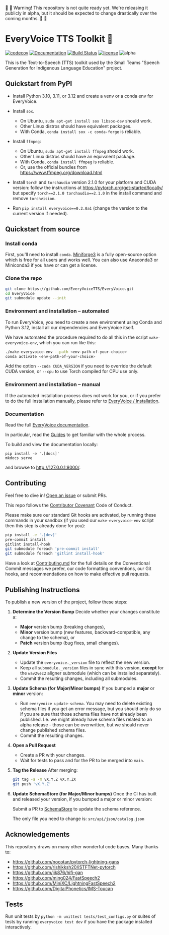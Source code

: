 :construction: :construction: Warning! This repository is not quite ready yet. We're releasing it publicly in alpha, but it should be expected to change drastically over the coming months. :construction: :construction:

# EveryVoice TTS Toolkit 💬

[![codecov](https://codecov.io/gh/EveryVoiceTTS/EveryVoice/branch/main/graph/badge.svg?token=yErCxf64IU)](https://codecov.io/gh/EveryVoiceTTS/EveryVoice)
[![Documentation](https://github.com/EveryVoiceTTS/EveryVoice/actions/workflows/docs.yml/badge.svg)](https://docs.everyvoice.ca)
[![Build Status](https://github.com/EveryVoiceTTS/EveryVoice/actions/workflows/test.yml/badge.svg)](https://github.com/EveryVoiceTTS/EveryVoice/actions)
[![license](https://img.shields.io/badge/Licence-MIT-green)](LICENSE)
![alpha](https://img.shields.io/badge/alpha-grey)

This is the Text-to-Speech (TTS) toolkit used by the Small Teams "Speech Generation for Indigenous Language Education" project.

## Quickstart from PyPI

- Install Python 3.10, 3.11, or 3.12 and create a venv or a conda env for EveryVoice.

- Install `sox`.
  - On Ubuntu, `sudo apt-get install sox libsox-dev` should work.
  - Other Linux distros should have equivalent packages.
  - With Conda, `conda install sox -c conda-forge` is reliable.

- Install `ffmpeg`:
  - On Ubuntu, `sudo apt-get install ffmpeg` should work.
  - Other Linux distros should have an equivalent package.
  - With Conda, `conda install ffmpeg` is reliable.
  - Or, use the official bundles from https://www.ffmpeg.org/download.html

- Install `torch` and `torchaudio` version 2.1.0 for your platform and CUDA version: follow the instructions at https://pytorch.org/get-started/locally/ but specify `torch==2.1.0 torchaudio==2.1.0` in the install command and remove `torchvision`.

- Run `pip install everyvoice==0.2.0a1` (change the version to the current version if needed).

## Quickstart from source

### Install conda

First, you'll need to install `conda`. [Miniforge3](https://github.com/conda-forge/miniforge) is a fully open-source option which is free for all users and works well. You can also use Anaconda3 or Miniconda3 if you have or can get a license.

### Clone the repo

```sh
git clone https://github.com/EveryVoiceTTS/EveryVoice.git
cd EveryVoice
git submodule update --init
```

### Environment and installation – automated

To run EveryVoice, you need to create a new environment using Conda and Python 3.12, install all our dependencies and EveryVoice itself.

We have automated the procedure required to do all this in the script `make-everyvoice-env`, which you can run like this:

```sh
./make-everyvoice-env --path <env-path-of-your-choice>
conda activate <env-path-of-your-choice>
```

Add the option `--cuda CUDA_VERSION` if you need to override the default CUDA version, or `--cpu` to use Torch compiled for CPU use only.

### Environment and installation – manual

If the automated installation process does not work for you, or if you prefer to do the full installation manually, please refer to [EveryVoice / Installation](https://docs.everyvoice.ca/latest/install/#manual-installation).

### Documentation

Read the full [EveryVoice documentation](https://docs.everyvoice.ca/).

In particular, read the [Guides](https://docs.everyvoice.ca/latest/guides/) to get familiar with the whole process.

To build and view the documentation locally:
```
pip install -e '.[docs]'
mkdocs serve
```
and browse to http://127.0.0.1:8000/.

## Contributing

Feel free to dive in! [Open an issue](https://github.com/EveryVoiceTTS/EveryVoice/issues/new) or submit PRs.

This repo follows the [Contributor Covenant](http://contributor-covenant.org/version/1/3/0/) Code of Conduct.

Please make sure our standard Git hooks are activated, by running these commands in your sandbox (if you used our `make-everyvoice-env` script then this step is already done for you):

```sh
pip install -e '.[dev]'
pre-commit install
gitlint install-hook
git submodule foreach 'pre-commit install'
git submodule foreach 'gitlint install-hook'
```

Have a look at [Contributing.md](Contributing.md) for the full details on the
Conventional Commit messages we prefer, our code formatting conventions, our Git
hooks, and recommendations on how to make effective pull requests.

## Publishing Instructions

To publish a new version of the project, follow these steps:

1. **Determine the Version Bump**
   Decide whether your changes constitute a:
   - **Major** version bump (breaking changes),
   - **Minor** version bump (new features, backward-compatible, any change to the schema), or
   - **Patch** version bump (bug fixes, small changes).

2. **Update Version Files**
   - Update the `everyvoice._version` file to reflect the new version.
   - Keep all `submodule._version` files in sync with this version, **except** for the `wav2vec2` aligner submodule (which can be installed separately).
   - Commit the resulting changes, including all submodules.

3. **Update Schema (for Major/Minor bumps)**
   If you bumped a **major** or **minor** version:
   - Run `everyvoice update-schema`. You may need to delete existing schema files if you get an error message, but you should only do so if you are sure that those schema files have not already been published. I.e. we might already have schema files related to an alpha release - those can be overwritten, but we should never change published schema files.
   - Commit the resulting changes.

4. **Open a Pull Request**
   - Create a PR with your changes.
   - Wait for tests to pass and for the PR to be merged into `main`.

5. **Tag the Release**
   After merging:
   ```bash
   git tag -a -m vX.Y.Z vX.Y.ZX
   git push 'vX.Y.Z'
   ```

6. **Update SchemaStore (for Major/Minor bumps)**
    Once the CI has built and released your version, if you bumped a major or minor version:

    Submit a PR to [SchemaStore](https://github.com/SchemaStore/schemastore) to update the schema reference.

    The only file you need to change is: `src/api/json/catalog.json`

## Acknowledgements

This repository draws on many other wonderful code bases.
Many thanks to:

- https://github.com/nocotan/pytorch-lightning-gans
- https://github.com/rishikksh20/iSTFTNet-pytorch
- https://github.com/jik876/hifi-gan
- https://github.com/ming024/FastSpeech2
- https://github.com/MiniXC/LightningFastSpeech2
- https://github.com/DigitalPhonetics/IMS-Toucan

## Tests

Run unit tests by `python -m unittest tests/test_configs.py` or suites of tests by running `everyvoice test dev` if you have the package installed interactively.
